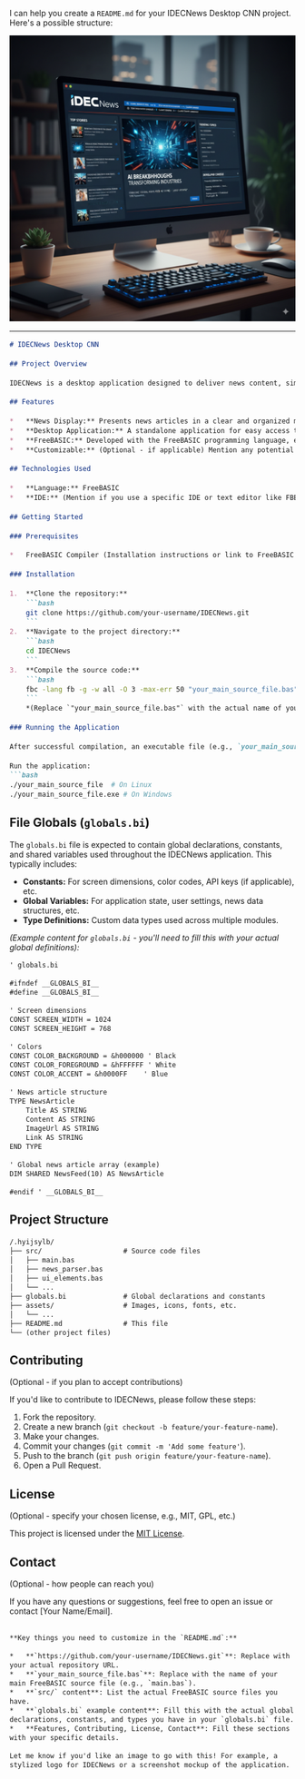 I can help you create a `README.md` for your IDECNews Desktop CNN project. Here's a possible structure:

![IDECNews](./matrix/cec/images/logon.png)
_____

```markdown
# IDECNews Desktop CNN

## Project Overview

IDECNews is a desktop application designed to deliver news content, similar to a CNN-style interface. This project is developed using FreeBASIC and aims to provide a localized and efficient news consumption experience.

## Features

*   **News Display:** Presents news articles in a clear and organized manner.
*   **Desktop Application:** A standalone application for easy access to news.
*   **FreeBASIC:** Developed with the FreeBASIC programming language, ensuring efficient performance.
*   **Customizable:** (Optional - if applicable) Mention any potential for user customization or configuration.

## Technologies Used

*   **Language:** FreeBASIC
*   **IDE:** (Mention if you use a specific IDE or text editor like FBEdit, VS Code with FreeBASIC extensions, etc.)

## Getting Started

### Prerequisites

*   FreeBASIC Compiler (Installation instructions or link to FreeBASIC website)

### Installation

1.  **Clone the repository:**
    ```bash
    git clone https://github.com/your-username/IDECNews.git
    ```
2.  **Navigate to the project directory:**
    ```bash
    cd IDECNews
    ```
3.  **Compile the source code:**
    ```bash
    fbc -lang fb -g -w all -O 3 -max-err 50 "your_main_source_file.bas"
    ```
    *(Replace `"your_main_source_file.bas"` with the actual name of your main FreeBASIC source file, e.g., `main.bas` or `IDECNews.bas`)*

### Running the Application

After successful compilation, an executable file (e.g., `your_main_source_file.exe` on Windows, or `your_main_source_file` on Linux) will be created in the project directory.

Run the application:
```bash
./your_main_source_file  # On Linux
./your_main_source_file.exe # On Windows
```

## File Globals (`globals.bi`)

The `globals.bi` file is expected to contain global declarations, constants, and shared variables used throughout the IDECNews application. This typically includes:

*   **Constants:** For screen dimensions, color codes, API keys (if applicable), etc.
*   **Global Variables:** For application state, user settings, news data structures, etc.
*   **Type Definitions:** Custom data types used across multiple modules.

*(Example content for `globals.bi` - you'll need to fill this with your actual global definitions):*

```freebasic
' globals.bi

#ifndef __GLOBALS_BI__
#define __GLOBALS_BI__

' Screen dimensions
CONST SCREEN_WIDTH = 1024
CONST SCREEN_HEIGHT = 768

' Colors
CONST COLOR_BACKGROUND = &h000000 ' Black
CONST COLOR_FOREGROUND = &hFFFFFF ' White
CONST COLOR_ACCENT = &h0000FF    ' Blue

' News article structure
TYPE NewsArticle
    Title AS STRING
    Content AS STRING
    ImageUrl AS STRING
    Link AS STRING
END TYPE

' Global news article array (example)
DIM SHARED NewsFeed(10) AS NewsArticle

#endif ' __GLOBALS_BI__
```

## Project Structure

```
/.hyijsylb/
├── src/                    # Source code files
│   ├── main.bas
│   ├── news_parser.bas
│   ├── ui_elements.bas
│   └── ...
├── globals.bi              # Global declarations and constants
├── assets/                 # Images, icons, fonts, etc.
│   └── ...
├── README.md               # This file
└── (other project files)
```

## Contributing

(Optional - if you plan to accept contributions)

If you'd like to contribute to IDECNews, please follow these steps:

1.  Fork the repository.
2.  Create a new branch (`git checkout -b feature/your-feature-name`).
3.  Make your changes.
4.  Commit your changes (`git commit -m 'Add some feature'`).
5.  Push to the branch (`git push origin feature/your-feature-name`).
6.  Open a Pull Request.

## License

(Optional - specify your chosen license, e.g., MIT, GPL, etc.)

This project is licensed under the [MIT License](LICENSE).

## Contact

(Optional - how people can reach you)

If you have any questions or suggestions, feel free to open an issue or contact [Your Name/Email].
```

**Key things you need to customize in the `README.md`:**

*   **`https://github.com/your-username/IDECNews.git`**: Replace with your actual repository URL.
*   **`your_main_source_file.bas`**: Replace with the name of your main FreeBASIC source file (e.g., `main.bas`).
*   **`src/` content**: List the actual FreeBASIC source files you have.
*   **`globals.bi` example content**: Fill this with the actual global declarations, constants, and types you have in your `globals.bi` file.
*   **Features, Contributing, License, Contact**: Fill these sections with your specific details.

Let me know if you'd like an image to go with this! For example, a stylized logo for IDECNews or a screenshot mockup of the application. 